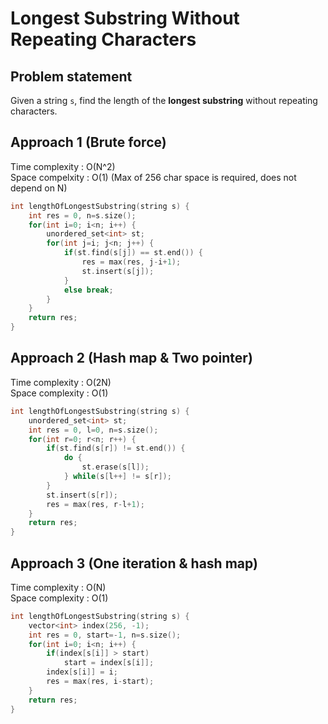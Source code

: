# Longest Substring Without Repeating Characters

## Problem statement

Given a string `s`, find the length of the **longest substring** without repeating characters.

## Approach 1 (Brute force)

Time complexity : O(N^2)  
Space compelxity : O(1) (Max of 256 char space is required, does not depend on N)

```cpp
int lengthOfLongestSubstring(string s) {
    int res = 0, n=s.size();
    for(int i=0; i<n; i++) {
        unordered_set<int> st;
        for(int j=i; j<n; j++) {
            if(st.find(s[j]) == st.end()) {
                res = max(res, j-i+1);
                st.insert(s[j]);
            }
            else break;
        }
    }
    return res;
}
```

## Approach 2 (Hash map & Two pointer)

Time complexity : O(2N)  
Space complexity : O(1)

```cpp
int lengthOfLongestSubstring(string s) {
    unordered_set<int> st;
    int res = 0, l=0, n=s.size();
    for(int r=0; r<n; r++) {
        if(st.find(s[r]) != st.end()) {
            do {
                st.erase(s[l]);
            } while(s[l++] != s[r]);
        }
        st.insert(s[r]);
        res = max(res, r-l+1);
    }
    return res;
}
```

## Approach 3 (One iteration & hash map)

Time complexity : O(N)  
Space complexity : O(1)

```cpp
int lengthOfLongestSubstring(string s) {
    vector<int> index(256, -1);
    int res = 0, start=-1, n=s.size();
    for(int i=0; i<n; i++) {
        if(index[s[i]] > start)
            start = index[s[i]];
        index[s[i]] = i;
        res = max(res, i-start);
    }
    return res;
}
```
